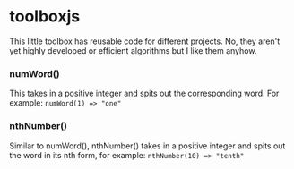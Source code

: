 # toolboxjs

This little toolbox has reusable code for different projects. No, they aren't yet highly developed or efficient algorithms but I like them anyhow.

### numWord()

This takes in a positive integer and spits out the corresponding word. For example: 
```numWord(1) => "one"```

### nthNumber()

Similar to numWord(), nthNumber() takes in a positive integer and spits out the word in its nth form, for example: 
```nthNumber(10) => "tenth"```
